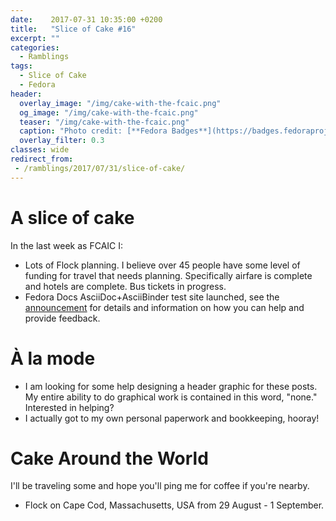 ```yaml
---
date:    2017-07-31 10:35:00 +0200
title:   "Slice of Cake #16"
excerpt: ""
categories:
  - Ramblings
tags:
  - Slice of Cake
  - Fedora
header:
  overlay_image: "/img/cake-with-the-fcaic.png"
  og_image: "/img/cake-with-the-fcaic.png"
  teaser: "/img/cake-with-the-fcaic.png"
  caption: "Photo credit: [**Fedora Badges**](https://badges.fedoraproject.org/badge/its-a-cake-thing)"
  overlay_filter: 0.3
classes: wide
redirect_from:
 - /ramblings/2017/07/31/slice-of-cake/
---
```


# A slice of cake

In the last week as FCAIC I:

- Lots of Flock planning.  I believe over 45 people have some level of funding for travel that needs planning.  Specifically airfare is complete and hotels are complete.  Bus tickets in progress.
- Fedora Docs AsciiDoc+AsciiBinder test site launched, see the [announcement](https://lists.fedoraproject.org/archives/list/docs@lists.fedoraproject.org/thread/7QCQS6JWXB7ZGKYOKLYYZYRYOE7RAZSF/) for details and information on how you can help and provide feedback.

# À la mode

- I am looking for some help designing a header graphic for these posts.  My entire ability to do graphical work is contained in this word, "none."  Interested in helping?
- I actually got to my own personal paperwork and bookkeeping, hooray!

# Cake Around the World

I'll be traveling some and hope you'll ping me for coffee if you're nearby.

- Flock on Cape Cod, Massachusetts, USA from 29 August - 1 September.
